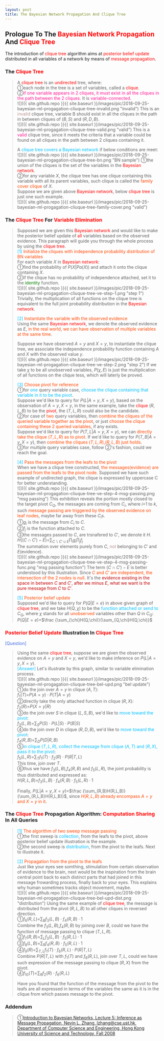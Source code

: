 ```yaml
---
layout: post
title: The Bayesian Network Propagation And Clique Tree
---
```


## Prologue To The <font color="Red">Bayesian Network Propagation</font> And <font color="Red">Clique Tree</font>
<p class="message">
The introduction of <font color="Red">clique tree</font> algorithm aims at <font color="Red">posterior belief update</font> distributed in all variables of a network by means of <font color="Red">message propagation</font>.
</p>

### The <font color="Red">Clique Tree</font>
>A <font color="Red">clique tree</font> is an <font color="Red">undirected</font> tree, where:  
>&#10112;each node in the tree is a set of variables, called a <font color="Red">clique</font>.  
>&#10113;<font color="DeepPink">if one variable appears in 2 cliques, it must exist in all the cliques in the path between the 2 cliques</font>.  It is <font color="DeepPink">variable-connected</font>.  
![]({{ site.github.repo }}{{ site.baseurl }}/images/pic/2018-09-25-bayesian-ml-progagation-cliuque-tree-invalid.png "invalid")
>This is an <font color="RosyBrown">invalid</font> clique tree, variable B should exist in all the cliques in the path in between cliques of $(B,S)$ and $(R,D,B)$.  
![]({{ site.github.repo }}{{ site.baseurl }}/images/pic/2018-09-25-bayesian-ml-progagation-cliuque-tree-valid.png "valid")
>This is a <font color="DeepPink">valid</font> clique tree, since it meets the criteria that a variable could be found on all cliques in the path between 2 cliques containing it.  
>
>A <font color="DeepSkyBlue">clique tree covers a Bayesian network</font> if below conditions are meet:  
![]({{ site.github.repo }}{{ site.baseurl }}/images/pic/2018-09-25-bayesian-ml-progagation-cliuque-tree-bn.png "BN sample")
>&#10112;the union of the cliques is the set of the variables in the <font color="Red">Bayesian network</font>.  
>&#10113;for any variable $X$, the clique tree has one clique containing this variable with all its parent variables, such clique is called the <font color="OrangeRed">family cover clique</font> of $X$.  
>Suppose we are given above <font color="Red">Bayesian network</font>, below <font color="Red">clique tree</font> is just one such example.  
![]({{ site.github.repo }}{{ site.baseurl }}/images/pic/2018-09-25-bayesian-ml-progagation-cliuque-tree-family-cover.png "valid")

### The <font color="Red">Clique Tree</font> For <font color="Red">Variable Elimination</font>
>Supposed we are given this <font color="Red">Bayesian network</font> and would like to make the posterior belief update of <font color="Red">all</font> variables based on the observed evidence.  This paragraph will guide you through the whole process by using the <font color="Red">clique tree</font>.  
><font color="DeepSkyBlue">[1]</font>
><font color="OrangeRed">Initialize the cliques with independence probability distribution of BN variables</font>  
>For each variable $X$ in <font color="Red">Bayesian network</font>:  
>&#10112;find the probability of $P(X\vert Pa(X))$ and attach it onto the clique containing $X$.  
>&#10113;if the clique has no probability of independence attached, set it to the <font color="Green">identity</font> function.  
![]({{ site.github.repo }}{{ site.baseurl }}/images/pic/2018-09-25-bayesian-ml-progagation-cliuque-tree-ve-step-1.png "step 1")
>Trivially, the multiplication of all functions on the clique tree is equivalent to the full joint probability distribution in the <font color="Red">Bayesian network</font>.  
>
><font color="DeepSkyBlue">[2]</font>
><font color="OrangeRed">Instantiate the variable with the observed evidence</font>  
>Using the same <font color="Red">Bayesian network</font>, we denote the observed evidence as $E$, <font color="OrangeRed">in the real world, we can have observation of multiple variables at the same time</font>.  
>
>Suppose we have observed $A=y$ and $X=y$, to instantiate the clique tree, we associate the independence probability function containing $A$ and $X$ with the observed value $y$.  
![]({{ site.github.repo }}{{ site.baseurl }}/images/pic/2018-09-25-bayesian-ml-progagation-cliuque-tree-ve-step-2.png "step 2")
>If we take $\chi$ to be all unobserved variables, $P(\chi,E)$ is just the multiplication of all functions on the clique tess, which will laterly be proved.  
>
><font color="DeepSkyBlue">[3]</font>
><font color="OrangeRed">Choose pivot for reference</font>  
>&#10112;for <font color="DeepSkyBlue">one</font> query variable case, <font color="DeepSkyBlue">choose the clique containing that variable in it to be the pivot</font>.  
>Suppose we'd like to query for $P(L\vert A=y,X=y)$, based on the observation of $A=y,X=y$, in the same example, take the <font color="Red">clique</font> $(R,L,B)$ to be the <font color="Red">pivot</font>, the $(T,L,R)$ could also be the candidate.  
>&#10113;for case of <font color="OrangeRed">two</font> query variables, then <font color="OrangeRed">combine the cliques of the queried variable together as the pivot</font>, or just <font color="OrangeRed">choose the clique containing these 2 queried variables</font>, if any exists.  
>Suppose we'd like to query for $P(T,L\vert A=y,X=y)$, we can <font color="OrangeRed">directly take the clique $(T,L,R)$ as to pivot</font>.  If we'd like to query for $P(T,B\vert A=y,X=y)$, then <font color="OrangeRed">combine the cliques $(T,L,R)$,$(R,L,B)$ just holds</font>.  
>&#10114;for multiple query variables case, follow &#10113;'s fashion, could we reach the goal.  
>
><font color="DeepSkyBlue">[4]</font>
><font color="OrangeRed">Pass the messages from the leafs to the pivot</font>  
>When we have a clique tree constructed, <font color="OrangeRed">the messages(evidence) are passed from the leafs to the pivot node</font>.  Supposed we have such example of undirected graph, the clique is expressed by uppercase C for better understanding.  
![]({{ site.github.repo }}{{ site.baseurl }}/images/pic/2018-09-25-bayesian-ml-progagation-cliuque-tree-ve-step-4-msg-passing.png "msg passing")
>This exhibition reveals the portion mostly closed to the target pivot $C_{Q}$, the messages are coming from $C_{i}$, where $i$=$1$ to $k$, such <font color="OrangeRed">message passing are triggered by the observed evidence on leaf nodes</font>, maybe far away from these $C_{i}$s.  
>&#10112;$g_{i}$ is the message from $C_{i}$ to $C$.  
>&#10113;$f_{j}$ is the function attached to $C$.  
>&#10114;the messages passed to $C$, are trsnafered to $C'$, we denote it $H$.  
>$H((C\cap C')-E)$=$\sum_{C\backslash C'\cup E}\prod_{i}g_{i}\prod_{j}f_{j}$  
>The summation over elements purely from $C$, <font color="RosyBrown">not</font> belonging to $C'$ and $E$(evidence).  
![]({{ site.github.repo }}{{ site.baseurl }}/images/pic/2018-09-25-bayesian-ml-progagation-cliuque-tree-ve-step-4-msg-passing-func.png "msg passing function")
>The term $(C\cap C')-E$ is better understood by this illustration.  Since <font color="OrangeRed">$C$ and $C'$ are independent, the intersection of the 2 nodes is null</font>.  It's the <font color="#C20000">evidence existing in the space in between $C$ and $C'$, after we minus $E$, what we want is the pure message from $C$ to $C'$</font>.  
>
><font color="DeepSkyBlue">[5]</font>
><font color="OrangeRed">Posterior belief update</font>  
>Supposed we'd like to query for $P(Q|E=e)$ in above given graph of <font color="Red">clique tree</font>, and we take $H(Q,\chi)$ to be the <font color="DeepSkyBlue">function attached or send to</font> $C_{Q}$, where $\chi$ stands for all <font color="OrangeRed">unobserved</font> variables other than $Q$ in $C_{Q}$:  
>$P(Q|E=e)$=$\frac {\sum_{\chi}H(Q,\chi)}{\sum_{Q,\chi}H(Q,\chi)}$  

### <font color="Red">Posterior Belief Update</font> Illustration In <font color="Red">Clique Tree</font>
<font color="RoyalBlue">[Question]</font>
>Using the same <font color="Red">clique tree</font>, suppose we are given the observed evidence on $A=y$ and $X=y$, we'd like to make inference on $P(L\vert A=y,X=y)$.  
<font color="DeepSkyBlue">[Answer]</font>
>Let's illustrate by this graph, similar to variable elimination process.  
![]({{ site.github.repo }}{{ site.baseurl }}/images/pic/2018-09-25-bayesian-ml-progagation-cliuque-tree-bel-upd.png "bel update")
>&#10112;do the join over $A=y$ in clique $(A,T)$:  
>$f_{1}(T)$=$P(A=y)\cdot P(T\vert A=y)$  
>&#10113;directly take the only attached function in clique $(R,X)$:  
>$f_{2}(R)$=$P(X=y\vert R)$  
>&#10114;do the join over $S$ in clique $(L,S,B)$, we'd like to <font color="DeepSkyBlue">move toward the pivot</font>:  
>$f_{3}(L,B)$=$\sum_{S}P(S)\cdot P(L\vert S)\cdot P(B\vert S)$  
>&#10115;do the join over $D$ in clique $(R,D,B)$, we'd like to <font color="DeepSkyBlue">move toward the pivot</font>:  
>$f_{4}(R,B)$=$\sum_{D}P(D\vert R,B)$  
>&#10116;<font color="DeepSkyBlue">in clique $(T,L,R)$, collect the message from clique $(A,T)$ and $(R,X)$, pass it to the pivot</font>:  
>$f_{5}(L,R)$=$\sum_{T}f_{1}(T)\cdot f_{2}(R)\cdot P(R\vert T,L)$  
>This time, join over $T$.  
>&#10117;thus we have $f_{3}(L,B)$,$f_{4}(R,B)$ and $f_{5}(L,R)$, the joint probability is thus distributed and expressed as:  
>$H(R,L,B)$=$f_{3}(L,B)\cdot f_{4}(R,B)\cdot f_{5}(L,R)\cdot 1$  
>
>Finally, $P(L\vert A=y,X=y)$=$\frac {\sum_{R,B}H(R,L,B)}{\sum_{R,L,B}H(R,L,B)}$, since <font color="OrangeRed">$H(R,L,B)$ already encompass $A=y$ and $X=y$ in it</font>.  

### The <font color="Red">Clique Tree</font> Propagation Algorithm: <font color="Red">Computation Sharing</font> In All Queries
><font color="DeepSkyBlue">[1]</font>
><font color="OrangeRed">The algorithm of two sweep message passing</font>  
>&#10112;the first sweep is <font color="DeepSkyBlue">collection</font>, from the leafs to the pivot, above posterior belief update illustration is the example.  
>&#10113;the second sweep is <font color="DeepSkyBlue">distribution</font>, from the pivot to the leafs.  Next to illustrate it.  
>
><font color="DeepSkyBlue">[2]</font>
><font color="OrangeRed">Propagation from the pivot to the leafs</font>  
>Just like your eyes see somthing, stimulation from certain observation of evidence to the brain, next would be the inspiration from the brain central point back to each distinct parts that had joined in this message frowarding process, finally back to your eyes.  This explains why human sometimes tracks object movement, maybe.  
![]({{ site.github.repo }}{{ site.baseurl }}/images/pic/2018-09-25-bayesian-ml-progagation-cliuque-tree-bel-upd-dist.png "distribution")
>Using the same example of <font color="Red">clique tree</font>, the message is distributed from the pivot $(R,L,B)$ to all other cliques in reversed direction.  
>&#10112;$f_{6}(R,L)$=$\sum_{B}f_{3}(L,B)\cdot f_{4}(R,B)\cdot 1$  
>Combine the $f_{3}(L,B)$,$f_{4}(R,B)$ by joining over $B$, could we have the function of message passing to clique $(T,L,R)$.  
>&#10113;$f_{7}(R,B)$=$\sum_{L}f_{3}(L,B)\cdot f_{5}(R,L)\cdot 1$  
>&#10114;$f_{8}(L,B)$=$\sum_{R}f_{4}(R,B)\cdot f_{5}(R,L)\cdot 1$  
>&#10115;$f_{9}(R)$=$\sum_{T,L}f_{1}(T)\cdot f_{6}(R,L)\cdot P(R\vert T,L)$  
>Combine $P(R\vert T,L)$ with $f_{1}(T)$ and $f_{6}(R,L)$, join over $T,L$, could we have such expression of the message passing to clique $(R,X)$ from the pivot.  
>&#10115;$f_{10}(T)$=$\sum_{R}f_{2}(R)\cdot f_{6}(R,L)$  
>
>Have you found that the function of the message from the pivot to the leafs are all expressed in terms of the variables the same as it is in the clique from which passes message to the pivot.  

<!-- ### <font color="Red">Computation Sharing</font> In All Queries -->

### Addendum
>&#10112;[Introduction to Bayesian Networks, Lecture 5: Inference as Message Propagation, Nevin L. Zhang, lzhang@cse.ust.hk, Department of Computer Science and Engineering, Hong Kong University of Science and Technology, Fall 2008](http://www.cse.ust.hk/bnbook/pdf/l05.h.pdf)  

<!-- Γ -->
<!-- \Omega -->
<!-- \cap intersection -->
<!-- \cup union -->
<!-- \frac{\Gamma(k + n)}{\Gamma(n)} \frac{1}{r^k}  -->
<!-- \mbox{\large$\vert$}\nolimits_0^\infty -->
<!-- \vert_0^\infty -->
<!-- \vert_{0.5}^{\infty} -->
<!-- &prime; ′ -->
<!-- &Prime; ″ -->
<!-- $E\lbrack X\rbrack$ -->
<!-- \overline{X_n} -->
<!-- \underset{Succss}P -->
<!-- \frac{{\overline {X_n}}-\mu}{S/\sqrt n} -->
<!-- \lim_{t\rightarrow\infty} -->
<!-- \int_{0}^{a}\lambda\cdot e^{-\lambda\cdot t}\operatorname dt -->
<!-- \Leftrightarrow -->
<!-- \prod_{v\in V} -->
<!-- \subset -->
<!-- \subseteq -->
<!-- \varnothing -->
<!-- \perp -->
<!-- \overset\triangle= -->

<!-- Notes -->
<!-- <font color="OrangeRed">items, verb, to make it the focus, mathematic expression</font> -->
<!-- <font color="Red">KKT</font> -->
<!-- <font color="Red">SMO heuristics</font> -->
<!-- <font color="Red">F</font> distribution -->
<!-- <font color="Red">t</font> distribution -->
<!-- <font color="DeepSkyBlue">suggested item, soft item</font> -->
<!-- <font color="RoyalBlue">old alpha, quiz, example</font> -->
<!-- <font color="Green">new alpha</font> -->

<!-- <font color="#C20000">conclusion, finding</font> -->
<!-- <font color="DeepPink">positive conclusion, finding</font> -->
<!-- <font color="RosyBrown">negative conclusion, finding</font> -->

<!-- <font color="#00ADAD">policy</font> -->
<!-- <font color="#6100A8">full observable</font> -->
<!-- <font color="#FFAC12">partial observable</font> -->
<!-- <font color="#EB00EB">stochastic</font> -->
<!-- <font color="#8400E6">state transition</font> -->
<!-- <font color="#D600D6">discount factor gamma $\gamma$</font> -->
<!-- <font color="#D600D6">$V(S)$</font> -->
<!-- <font color="#9300FF">immediate reward R(S)</font> -->

<!-- ### <font color="RoyalBlue">Example</font>: Illustration By Rainy And Sunny Days In One Week -->
<!-- <font color="RoyalBlue">[Question]</font> -->
<!-- <font color="DeepSkyBlue">[Answer]</font> -->

<!-- 
[1]Given the vehicles pass through a highway toll station is $6$ per minute, what is the probability that no cars within $30$ seconds?
><font color="DeepSkyBlue">[1]</font>
><font color="OrangeRed">Given the vehicles pass through a highway toll station is $6$ per minute, what is the probability that no cars within $30$ seconds?</font>  
-->

<!--
><font color="DeepSkyBlue">[Notes]</font>
><font color="OrangeRed">Why at this moment, the Poisson and exponential probability come out with different result?</font>  
-->

<!-- https://www.medcalc.org/manual/gamma_distribution_functions.php -->
<!-- https://www.statlect.com/probability-distributions/student-t-distribution#hid5 -->
<!-- http://www.wiris.com/editor/demo/en/ -->